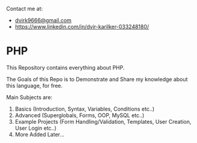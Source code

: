 Contact me at:
- dvirk9666@gmail.com
- https://www.linkedin.com/in/dvir-karilker-033248180/

# PHP
This Repository contains everything about PHP.

The Goals of this Repo is to Demonstrate and Share my knowledge about this language, for free.

Main Subjects are:
1. Basics (Introduction, Syntax, Variables, Conditions etc..)
2. Advanced (Superglobals, Forms, OOP, MySQL etc..)
3. Example Projects (Form Handling/Validation, Templates, User Creation, User Login etc..)
4. More Added Later...
